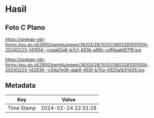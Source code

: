 # Hasil

## Foto C Plano

https://sirekap-obj-formc.kpu.go.id/2900/pemilu/ppwp/36/03/28/10/01/3603281001004-20240223-141554--ceaa62a6-b7cf-483b-a89c-cdf4aab6f7f9.jpg

https://sirekap-obj-formc.kpu.go.id/2900/pemilu/ppwp/36/03/28/10/01/3603281001004-20240223-142636--c54a7e06-dab6-455f-b70a-0925a1b51426.jpg


## Metadata

| Key        | Value               |
| ---------- | ------------------- |
| Time Stamp | 2024-02-24 22:31:28 |



